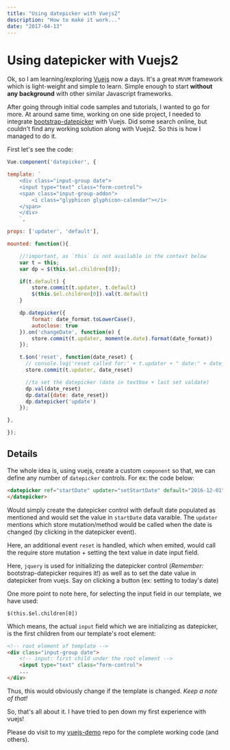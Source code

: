 ```yaml
---
title: "Using datepicker with Vuejs2"
description: "How to make it work..."
date: "2017-04-13"
---
```


# Using datepicker with Vuejs2

Ok, so I am learning/exploring [Vuejs](https://vuejs.org/) now a days. It's a great `MVVM` framework which is light-weight and simple to learn. Simple enough to start **without any background** with other similar Javascript frameworks.

After going through initial code samples and tutorials, I wanted to go for more. At around same time, working on one side project, I needed to integrate [bootstrap-datepicker](https://github.com/uxsolutions/bootstrap-datepicker) with Vuejs. Did some search online, but couldn't find any working solution along with Vuejs2. So this is how I managed to do it.

First let's see the code:

```javascript
Vue.component('datepicker', {

template: `
    <div class="input-group date">
    <input type="text" class="form-control">
    <span class="input-group-addon">
        <i class="glyphicon glyphicon-calendar"></i>
    </span>
    </div>
    `,

props: ['updater', 'default'],

mounted: function(){

    //!important, as `this` is not available in the context below
    var t = this;
    var dp = $(this.$el.children[0]);

    if(t.default) {
        store.commit(t.updater, t.default)
        $(this.$el.children[0]).val(t.default)
    }

    dp.datepicker({
        format: date_format.toLowerCase(),  
        autoclose: true
    }).on('changeDate', function(e) {
        store.commit(t.updater, moment(e.date).format(date_format))
    });

    t.$on('reset', function(date_reset) {
      // console.log('reset called for:' + t.updater + " date:" + date_reset)
      store.commit(t.updater, date_reset)

      //to set the datepicker (date in textbox + last set valdate)
      dp.val(date_reset)
      dp.data({date: date_reset})
      dp.datepicker('update')
    });

},

});
```

## Details

The whole idea is, using vuejs, create a custom `component` so that, we can define any number of `datepicker` controls. For ex: the code below:

```html
<datepicker ref="startDate" updater="setStartDate" default="2016-12-01">
</datepicker>
```

Would simply create the datepicker control with default date populated as mentioned and would set the value in `startDate` data varaible. The `updater` mentions which store mutation/method would be called when the date is changed (by clicking in the datepicker event).

Here, an additional event `reset` is handled, which when emited, would call the require store mutation + setting the text value in date input field.

Here, `jquery` is used for initializing the datepicker control (*Remember:* bootstrap-datepicker requires it!) as well as to set the date value in datepicker from vuejs. Say on clicking a button (ex: setting to today's date)

One more point to note here, for selecting the input field in our template, we have used:

```jquery
$(this.$el.children[0])
```

Which means, the actual `input` field which we are initializing as datepicker, is the first children from our template's root element:

```html
<!-- root element of template -->
<div class="input-group date">
    <!-- input: first child under the root element -->
    <input type="text" class="form-control">
    ...
</div>
```

Thus, this would obviously change if the template is changed. *Keep a note of that!*

So, that's all about it. I have tried to pen down my first experience with vuejs!

Please do visit to my [vuejs-demo](https://github.com/abhijitmamarde/vuejs_demos) repo for the complete working code (and others).

